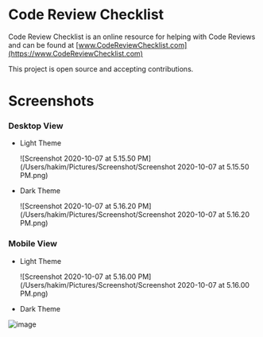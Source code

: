# Code Review Checklist

Code Review Checklist is an online resource for helping with Code Reviews and can be found at [www.CodeReviewChecklist.com](https://www.CodeReviewChecklist.com)

This project is open source and accepting contributions.



# Screenshots

### Desktop View

- Light Theme

  ![Screenshot 2020-10-07 at 5.15.50 PM](/Users/hakim/Pictures/Screenshot/Screenshot 2020-10-07 at 5.15.50 PM.png)

- Dark Theme

  ![Screenshot 2020-10-07 at 5.16.20 PM](/Users/hakim/Pictures/Screenshot/Screenshot 2020-10-07 at 5.16.20 PM.png)



### Mobile View

- Light Theme

  ![Screenshot 2020-10-07 at 5.16.00 PM](/Users/hakim/Pictures/Screenshot/Screenshot 2020-10-07 at 5.16.00 PM.png)

- Dark Theme

![image](https://user-images.githubusercontent.com/13238350/95313558-d549e700-08c2-11eb-8d18-c6b768f51bc0.png)